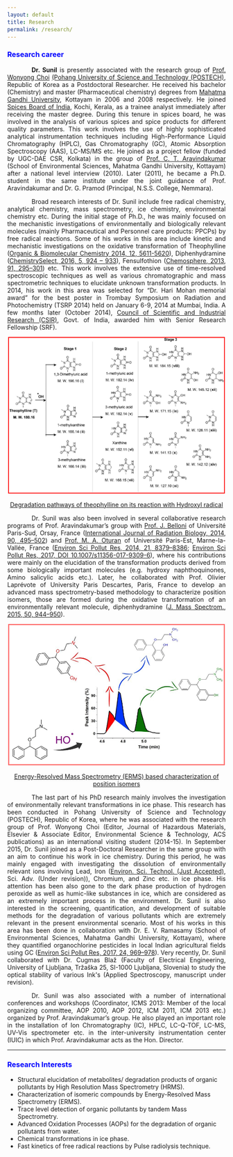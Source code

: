 ```yaml
---
layout: default
title: Research
permalink: /research/
---
```


<style>
    tab1 { padding-left: 4em; }
</style>

<h3 style="color: blue; text-align: left;">Research career</h3>

<p style="text-align: justify;"><tab1><strong>Dr. Sunil</strong> is presently associated with the research group of <a href="http://epa.postech.ac.kr/body/body_3/body_3_1.html" target="_blank">Prof. Wonyong Choi</a> <a href="http://www.postech.ac.kr/eng/" target="_blank">(Pohang University of Science and Technology (POSTECH)</a>, Republic of Korea as a Postdoctoral Researcher. He received his bachelor (Chemistry) and master (Pharmaceutical chemistry) degrees from <a href="https://www.mgu.ac.in" target="_blank">Mahatma Gandhi University</a>, Kottayam in 2006 and 2008 respectively. He joined <a href="http://www.indianspices.com" target="_blank">Spices Board of India</a>, Kochi, Kerala, as a trainee analyst immediately after receiving the master degree. During this tenure in spices board, he was involved in the analysis of various spices and spice products for different quality parameters. This work involves the use of highly sophisticated analytical instrumentation techniques including High-Performance Liquid Chromatography (HPLC), Gas Chromatography (GC), Atomic Absorption Spectroscopy (AAS), LC-MS/MS etc. He joined as a project fellow (funded by UGC-DAE CSR, Kolkata) in the group of <a href="http://www.ctamgu.in/home/" target="_blank">Prof. C. T. Aravindakumar</a> (School of Environmental Sciences, Mahatma Gandhi University, Kottayam) after a national level interview (2010). Later (2011), he became a Ph.D. student in the same institute under the joint guidance of Prof. Aravindakumar and Dr. G. Pramod (Principal, N.S.S. College, Nemmara).</tab1></p>

<p style="text-align: justify;"><tab1>Broad research interests of Dr. Sunil include free radical chemistry, analytical chemistry, mass spectrometry, ice chemistry, environmental chemistry etc. During the initial stage of Ph.D., he was mainly focused on the mechanistic investigations of environmentally and biologically relevant molecules (mainly Pharmaceutical and Personnel care products: PPCPs) by free radical reactions. Some of his works in this area include kinetic and mechanistic investigations on the oxidative transformation of Theophylline (<a href="http://pubs.rsc.org/-/content/articlehtml/2014/ob/c4ob00102h" target="_blank">Organic &amp; Biomolecular Chemistry 2014, 12, 5611-5620</a>), Diphenhydramine (<a href="http://onlinelibrary.wiley.com/doi/10.1002/slct.201600103/abstract" target="_blank">ChemistrySelect, 2016, 5, 924 – 933</a>), Fensulfothion (<a href="https://www.sciencedirect.com/science/article/pii/S0045653512014385?via%3Dihub" target="_blank">Chemosphere, 2013, 91, 295–301</a>) etc. This work involves the extensive use of time-resolved spectroscopic techniques as well as various chromatographic and mass spectrometric techniques to elucidate unknown transformation products. In 2014, his work in this area was selected for “Dr. Hari Mohan memorial award” for the best poster in Trombay Symposium on Radiation and Photochemistry (TSRP 2014) held on January 6-9, 2014 at Mumbai, India. A few months later (October 2014), <a href="http://www.csir.res.in" target="_blank">Council of Scientific and Industrial Research (CSIR)</a>, Govt. of India, awarded him with Senior Research Fellowship (SRF).</tab1></p>

<p style="color: blue; text-align: center;"><a href="https://github.com/sunilpaulmathew/sunilpaulmathew.github.io/blob/master/asset/pic012.jpg?raw=true" target="_blank"><img src="https://github.com/sunilpaulmathew/sunilpaulmathew.github.io/blob/master/asset/pic012.jpg?raw=true" alt="" width="500" height="360" /></a></p>

<p style="color: blue; text-align: center;"><a href="http://pubs.rsc.org/-/content/articlehtml/2014/ob/c4ob00102h" target="_blank">Degradation pathways of theophylline on its reaction with Hydroxyl radical</a></p>

<p style="text-align: justify;"><tab1>Dr. Sunil was also been involved in several collaborative research programs of Prof. Aravindakumar’s group with <a href="http://pagesperso.lcp.u-psud.fr/belloni/" target="_blank">Prof. J. Belloni</a> of Université Paris-Sud, Orsay, France (<a href="http://www.tandfonline.com/doi/full/10.3109/09553002.2014.899451" target="_blank">International Journal of Radiation Biology, 2014, 90, 495–502</a>) and <a href="http://lge.u-pem.fr/organisation-et-personnel/personnel/oturan-mehmet-ali/" target="_blank">Prof. M. A. Oturan</a> of Université Paris-Est, Marne-la-Vallée, France (<a href="https://link.springer.com/article/10.1007/s11356-014-2772-4" target="_blank">Environ Sci Pollut Res, 2014, 21, 8379–8386</a>; <a href="https://link.springer.com/article/10.1007%2Fs11356-017-9309-6" target="_blank">Environ Sci Pollut Res, 2017, DOI 10.1007/s11356-017-9309-6</a>), where his contributions were mainly on the elucidation of the transformation products derived from some biologically important molecules (e.g. hydroxy naphthoquinones, Amino salicylic acids etc.). Later, he collaborated with Prof. Olivier Laprévote of University Paris Descartes, Paris, France to develop an advanced mass spectrometry-based methodology to characterize position isomers, those are formed during the oxidative transformation of an environmentally relevant molecule, diphenhydramine (<a href="http://onlinelibrary.wiley.com/doi/10.1002/jms.3607/full" target="_blank">J. Mass Spectrom., 2015, 50, 944–950</a>).</tab1></p>

<p style="color: blue; text-align: center;"><a href="https://github.com/sunilpaulmathew/sunilpaulmathew.github.io/blob/master/asset/pic011.jpg?raw=true" target="_blank"><img src="https://github.com/sunilpaulmathew/sunilpaulmathew.github.io/blob/master/asset/pic011.jpg?raw=true" alt="" width="500" height="325" /></a></p>

<p style="color: blue; text-align: center;"><a href="http://onlinelibrary.wiley.com/doi/10.1002/jms.3607/full" target="_blank">Energy-Resolved Mass Spectrometry (ERMS) based characterization of position isomers</a></p>

<p style="text-align: justify;"><tab1>The last part of his PhD research mainly involves the investigation of environmentally relevant transformations in ice phase. This research has been conducted in Pohang University of Science and Technology (POSTECH), Republic of Korea, where he was associated with the research group of Prof. Wonyong Choi (Editor, Journal of Hazardous Materials, Elsevier &amp; Associate Editor, Environmental Science &amp; Technology, ACS publications) as an international visiting student (2014-15). In September 2015, Dr. Sunil joined as a Post-Doctoral Researcher in the same group with an aim to continue his work in ice chemistry. During this period, he was mainly engaged with investigating the dissolution of environmentally relevant ions involving Lead, Iron (<a href="https://pubs.acs.org/doi/10.1021/acs.est.8b04484" target="_blank">Environ. Sci. Technol. (Just Accepted)</a>, Sci. Adv. (Under revision)), Chromium, and Zinc etc. in ice phase. His attention has been also gone to the dark phase production of hydrogen peroxide as well as humic-like substances in ice, which are considered as an extremely important process in the environment. Dr. Sunil is also interested in the screening, quantification, and development of suitable methods for the degradation of various pollutants which are extremely relevant in the present environmental scenario. Most of his works in this area has been done in collaboration with Dr. E. V. Ramasamy (School of Environmental Sciences, Mahatma Gandhi University, Kottayam), where they quantified organochlorine pesticides in local Indian agricultural fields using GC (<a href="https://link.springer.com/article/10.1007%2Fs11356-016-7834-3" target="_blank">Environ Sci Pollut Res, 2017, 24, 969–978</a>). Very recently, Dr. Sunil collaborated with Dr. Cugmas Blaž (Faculty of Electrical Engineering, University of Ljubljana, Tržaška 25, SI-1000 Ljubljana, Slovenia) to study the optical stability of various Ink's (Applied Spectroscopy, manuscript under revision).</tab1></p>

<p style="text-align: justify;"><tab1>Dr. Sunil was also associated with a number of international conferences and workshops (Coordinator, ICMS 2013: Member of the local organizing committee, AOP 2010, AOP 2012, ICM 2011, ICM 2013 etc.) organized by Prof. Aravindakumar’s group. He also played an important role in the installation of Ion Chromatography (IC), HPLC, LC-Q-TOF, LC-MS, UV-Vis spectrometer etc. in the inter-university instrumentation center (IUIC) in which Prof. Aravindakumar acts as the Hon. Director.</tab1></p>

<hr>

<h3 style="color: blue; text-align: left;">Research Interests</h3>

* Structural elucidation of metabolites/ degradation products of organic pollutants by High Resolution Mass Spectrometry (HRMS).
* Characterization of isomeric compounds by Energy-Resolved Mass Spectrometry (ERMS).
* Trace level detection of organic pollutants by tandem Mass Spectrometry.
* Advanced Oxidation Processes (AOPs) for the degradation of organic pollutants from water.
* Chemical transformations in ice phase.
* Fast kinetics of free radical reactions by Pulse radiolysis technique.
